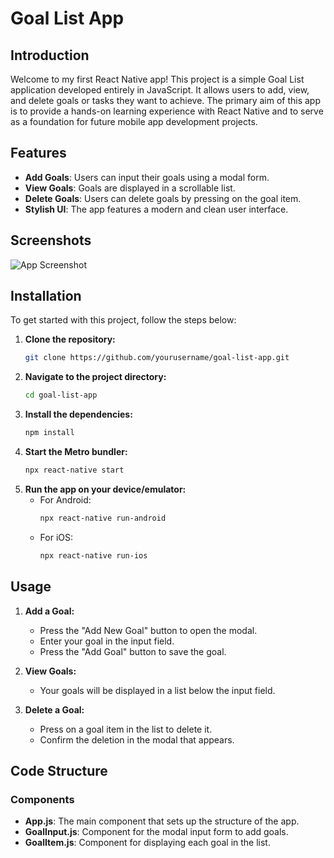 # Goal List App

## Introduction

Welcome to my first React Native app! This project is a simple Goal List application developed entirely in JavaScript. It allows users to add, view, and delete goals or tasks they want to achieve. The primary aim of this app is to provide a hands-on learning experience with React Native and to serve as a foundation for future mobile app development projects.

## Features

- **Add Goals**: Users can input their goals using a modal form.
- **View Goals**: Goals are displayed in a scrollable list.
- **Delete Goals**: Users can delete goals by pressing on the goal item.
- **Stylish UI**: The app features a modern and clean user interface.

## Screenshots

![App Screenshot](path/to/screenshot.png)

## Installation

To get started with this project, follow the steps below:

1. **Clone the repository:**
    ```bash
    git clone https://github.com/yourusername/goal-list-app.git
    ```
2. **Navigate to the project directory:**
    ```bash
    cd goal-list-app
    ```
3. **Install the dependencies:**
    ```bash
    npm install
    ```
4. **Start the Metro bundler:**
    ```bash
    npx react-native start
    ```
5. **Run the app on your device/emulator:**
    - For Android:
      ```bash
      npx react-native run-android
      ```
    - For iOS:
      ```bash
      npx react-native run-ios
      ```

## Usage

1. **Add a Goal:**
   - Press the "Add New Goal" button to open the modal.
   - Enter your goal in the input field.
   - Press the "Add Goal" button to save the goal.

2. **View Goals:**
   - Your goals will be displayed in a list below the input field.

3. **Delete a Goal:**
   - Press on a goal item in the list to delete it.
   - Confirm the deletion in the modal that appears.

## Code Structure

### Components

- **App.js**: The main component that sets up the structure of the app.
- **GoalInput.js**: Component for the modal input form to add goals.
- **GoalItem.js**: Component for displaying each goal in the list.